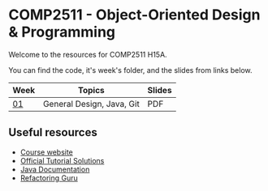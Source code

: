 # COMP2511 - Object-Oriented Design & Programming

Welcome to the resources for COMP2511 H15A.

You can find the code, it's week's folder, and the slides from links below.

| Week            | Topics                    | Slides |
| --------------- | ------------------------- | ------ |
| [01](./week01/) | General Design, Java, Git | PDF    |

## Useful resources

- [Course website](https://webcms3.cse.unsw.edu.au/COMP2511/24T2/)
- [Official Tutorial Solutions](https://webcms3.cse.unsw.edu.au/COMP2511/24T2/resources/100204)
- [Java Documentation](https://docs.oracle.com/en/java/javase/17/)
- [Refactoring Guru](https://refactoring.guru/)
